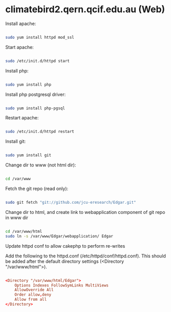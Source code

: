 climatebird2.qern.qcif.edu.au (Web)
====================================

Install apache:

```bash

sudo yum install httpd mod_ssl

```

Start apache:

```bash

sudo /etc/init.d/httpd start

```

Install php:

```bash

sudo yum install php

```

Install php postgresql driver:

```bash

sudo yum install php-pgsql

```

Restart apache:

```bash

sudo /etc/init.d/httpd restart

```

Install git:

```bash

sudo yum install git

```

Change dir to www (not html dir):

```bash

cd /var/www

```

Fetch the git repo (read only):

```bash

sudo git fetch "git://github.com/jcu-eresearch/Edgar.git"

```

Change dir to html, and create link to webapplication component of git repo in www dir

```bash

cd /var/www/html
sudo ln -s /var/www/Edgar/webapplication/ Edgar

```

Update httpd conf to allow cakephp to perform re-writes

Add the following to the httpd.conf (/etc/httpd/conf/httpd.conf).
This should be added after the default directory settings (<Directory "/var/www/html"></Directory>).

```conf

<Directory "/var/www/html/Edgar">
    Options Indexes FollowSymLinks MultiViews
    AllowOverride All
    Order allow,deny
    Allow from all
</Directory>

```
